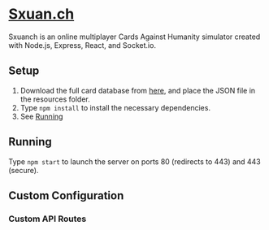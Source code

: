 # [Sxuan.ch](https://sxuan.ch)
Sxuanch is an online multiplayer Cards Against Humanity simulator created with Node.js, Express, React, and Socket.io.


## Setup
1. Download the full card database from [here](http://www.crhallberg.com/cah/), and place the JSON file in the resources folder.
2. Type `npm install` to install the necessary dependencies.
3. See [Running](#running)


## Running
Type `npm start` to launch the server on ports 80 (redirects to 443) and 443 (secure).


## Custom Configuration
### Custom API Routes

